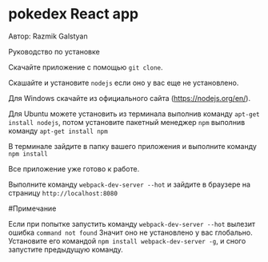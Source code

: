 # pokedex React app

Автор: Razmik Galstyan

Руководство по установке

Скачайте приложение с помощью `git clone`.

Скашайте и установите `nodejs` если оно у вас еще не установлено.

Для Windows скачайте из официального сайта (https://nodejs.org/en/).

Для Ubuntu можете установить из терминала выполнив команду `apt-get install nodejs`, потом установите пакетный менеджер `npm` выполнив команду `apt-get install npm`

В терминале зайдите в папку вашего приложения и выполните команду `npm install`

Все приложение уже готово к работе.

Выполните команду `webpack-dev-server --hot` и зайдите в браузере на страницу `http://localhost:8080`

#Примечание

Если при попытке запустить команду `webpack-dev-server --hot` вылезит ошибка `command not found` Значит оно не установлено у вас глобально.
Установите его командой `npm install webpack-dev-server -g`, и сного запустите предыдущую команду.

